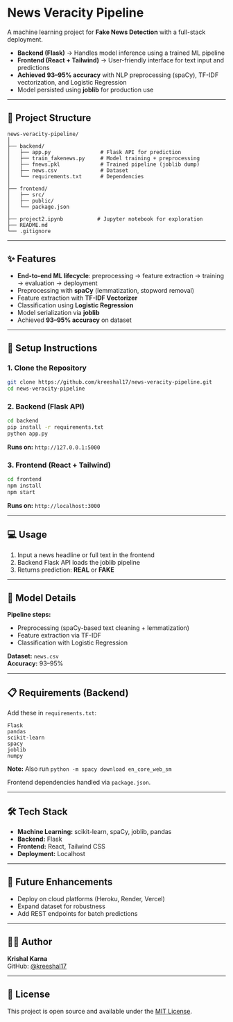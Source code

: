 # News Veracity Pipeline

A machine learning project for **Fake News Detection** with a full-stack deployment.

- **Backend (Flask)** → Handles model inference using a trained ML pipeline
- **Frontend (React + Tailwind)** → User-friendly interface for text input and predictions
- **Achieved 93–95% accuracy** with NLP preprocessing (spaCy), TF-IDF vectorization, and Logistic Regression
- Model persisted using **joblib** for production use

---

## 📁 Project Structure

```
news-veracity-pipeline/
│
├── backend/
│   ├── app.py                # Flask API for prediction
│   ├── train_fakenews.py     # Model training + preprocessing
│   ├── fnews.pkl             # Trained pipeline (joblib dump)
│   ├── news.csv              # Dataset
│   └── requirements.txt      # Dependencies
│
├── frontend/
│   ├── src/
│   ├── public/
│   └── package.json
│
├── project2.ipynb           # Jupyter notebook for exploration
├── README.md
└── .gitignore
```

---

## ✨ Features

- **End-to-end ML lifecycle**: preprocessing → feature extraction → training → evaluation → deployment
- Preprocessing with **spaCy** (lemmatization, stopword removal)
- Feature extraction with **TF-IDF Vectorizer**
- Classification using **Logistic Regression**
- Model serialization via **joblib**
- Achieved **93–95% accuracy** on dataset

---

## 🚀 Setup Instructions

### 1. Clone the Repository

```bash
git clone https://github.com/kreeshal17/news-veracity-pipeline.git
cd news-veracity-pipeline
```

### 2. Backend (Flask API)

```bash
cd backend
pip install -r requirements.txt
python app.py
```

**Runs on:** `http://127.0.0.1:5000`

### 3. Frontend (React + Tailwind)

```bash
cd frontend
npm install
npm start
```

**Runs on:** `http://localhost:3000`

---

## 💻 Usage

1. Input a news headline or full text in the frontend
2. Backend Flask API loads the joblib pipeline
3. Returns prediction: **REAL** or **FAKE**

---

## 🤖 Model Details

**Pipeline steps:**
- Preprocessing (spaCy-based text cleaning + lemmatization)
- Feature extraction via TF-IDF
- Classification with Logistic Regression

**Dataset:** `news.csv`  
**Accuracy:** 93–95%

---

## 📋 Requirements (Backend)

Add these in `requirements.txt`:

```
Flask
pandas
scikit-learn
spacy
joblib
numpy
```

**Note:** Also run `python -m spacy download en_core_web_sm`

Frontend dependencies handled via `package.json`.

---

## 🛠️ Tech Stack

- **Machine Learning:** scikit-learn, spaCy, joblib, pandas
- **Backend:** Flask
- **Frontend:** React, Tailwind CSS
- **Deployment:** Localhost

---

## 🚀 Future Enhancements

- Deploy on cloud platforms (Heroku, Render, Vercel)
- Expand dataset for robustness
- Add REST endpoints for batch predictions

---

## 👨‍💻 Author

**Krishal Karna**  
GitHub: [@kreeshal17](https://github.com/kreeshal17)

---

## 📄 License

This project is open source and available under the [MIT License](LICENSE).
